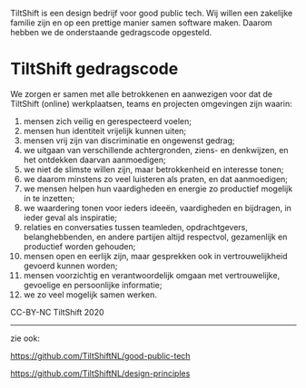 TiltShift is een design bedrijf voor good public tech. Wij willen een zakelijke familie zijn en op een prettige manier samen software maken. Daarom hebben we de onderstaande gedragscode opgesteld.

TiltShift gedragscode
=====================

We zorgen er samen met alle betrokkenen en aanwezigen voor dat de TiltShift (online) werkplaatsen, teams en projecten omgevingen zijn waarin:

1. mensen zich veilig en gerespecteerd voelen;
2. mensen hun identiteit vrijelijk kunnen uiten;
3. mensen vrij zijn van discriminatie en ongewenst gedrag;
4. we uitgaan van verschillende achtergronden, ziens- en denkwijzen, en het ontdekken daarvan aanmoedigen;
5. we niet de slimste willen zijn, maar betrokkenheid en interesse tonen;
6. we daarom minstens zo veel luisteren als praten, en dat aanmoedigen;
7. we mensen helpen hun vaardigheden en energie zo productief mogelijk in te inzetten;
8. we waardering tonen voor ieders ideeën, vaardigheden en bijdragen, in ieder geval als inspiratie;
9. relaties en conversaties tussen teamleden, opdrachtgevers, belanghebbenden, en andere partijen altijd respectvol, gezamenlijk en productief worden gehouden;
10. mensen open en eerlijk zijn, maar gesprekken ook in vertrouwelijkheid gevoerd kunnen worden;
11. mensen voorzichtig en verantwoordelijk omgaan met vertrouwelijke, gevoelige en persoonlijke informatie;
12. we zo veel mogelijk samen werken.

CC-BY-NC TiltShift 2020

---

zie ook:

https://github.com/TiltShiftNL/good-public-tech

https://github.com/TiltShiftNL/design-principles
